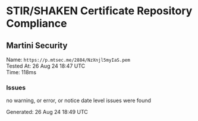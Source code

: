# STIR/SHAKEN Certificate Repository Compliance

## Martini Security

Name: `https://p.mtsec.me/2884/NzXnjl5myIaS.pem`\
Tested At: 26 Aug 24 18:47 UTC\
Time: 118ms

### Issues

no warning, or error, or notice date level issues were found

Generated: 26 Aug 24 18:49 UTC